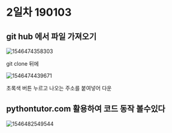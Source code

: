 # 2일차    190103

## git hub 에서 파일 가져오기



![1546474358303](C:\Users\student\AppData\Roaming\Typora\typora-user-images\1546474358303.png)       



git clone 뒤에 

![1546474439671](C:\Users\student\AppData\Roaming\Typora\typora-user-images\1546474439671.png)

초록색 버튼 누르고 나오는 주소를 붙여넣어 다운



## pythontutor.com 활용하여 코드 동작 볼수있다



![1546482549544](C:\Users\student\AppData\Roaming\Typora\typora-user-images\1546482549544.png)

#### 